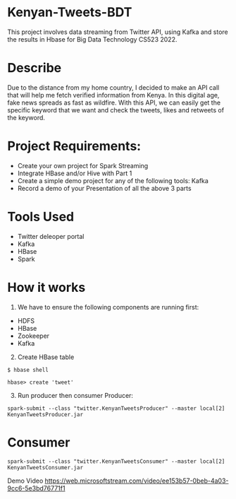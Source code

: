 # Kenyan-Tweets-BDT
This project involves data streaming from Twitter API, using Kafka and store the results in Hbase for Big Data Technology CS523 2022.

# Describe
Due to the distance from my home country, I decided to make an API call that will help me fetch verified information from Kenya. In this digital age, fake news spreads as fast as wildfire. With this API, we can easily get the specific keyword that we want and check the tweets, likes and retweets of the keyword.

# Project Requirements:
- Create your own project for Spark Streaming
- Integrate HBase and/or Hive with Part 1
- Create a simple demo project for any of the following tools: Kafka
- Record a demo of your Presentation of all the above 3 parts


# Tools Used
- Twitter deleoper portal
- Kafka
- HBase
- Spark

# How it works
1.  We have to ensure the following components are running first:
- HDFS
- HBase
- Zookeeper
- Kafka

2. Create HBase table

`$ hbase shell`

`hbase> create 'tweet'`

3.  Run producer then consumer
Producer:

`spark-submit --class "twitter.KenyanTweetsProducer" --master local[2] KenyanTweetsProducer.jar`

# Consumer

`spark-submit --class "twitter.KenyanTweetsConsumer" --master local[2] KenyanTweetsConsumer.jar`

Demo Video
https://web.microsoftstream.com/video/ee153b57-0beb-4a03-9cc6-5e3bd76771f1
